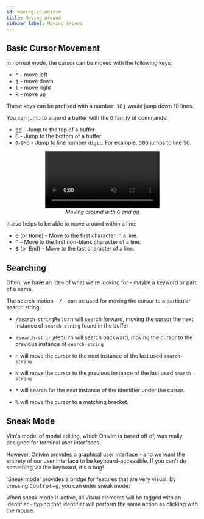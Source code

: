 ```yaml
---
id: moving-in-onivim
title: Moving Around
sidebar_label: Moving Around
---
```


## Basic Cursor Movement

In _normal mode_, the cursor can be moved with the following keys:

- <kbd>h</kbd> - move left
- <kbd>j</kbd> - move down
- <kbd>l</kbd> - move right
- <kbd>k</kbd> - move up

These keys can be prefixed with a number: <kbd>1</kbd><kbd>0</kbd><kbd>j</kbd> would jump down 10 lines.

You can jump to around a buffer with the <kbd>G</kbd> family of commands:

- <kbd>g</kbd><kbd>g</kbd> - Jump to the top of a buffer
- <kbd>G</kbd> - Jump to the bottom of a buffer
- <kbd>`0-9*`</kbd><kbd>G</kbd> - Jump to line number `digit`. For example, <kbd>5</kbd><kbd>0</kbd><kbd>G</kbd> jumps to line 50.

<center>
	<figure>
		<video autoplay loop muted playsinline>
			<source src="/vid/demo-gg.mp4" type="video/mp4">
			<source src="/vid/demo-gg.webm" type="video/webm">
		</video>
		<figcaption>
			<i>
				Moving around with <kbd>G</kbd> and <kbd>g</kbd><kbd>g</kbd>
			</i>
			</figcaption>
	</figure>
</center>

It also helps to be able to move around within a line:

- <kbd>0</kbd> (or <kbd>Home</kbd>) - Move to the first character in a line.
- <kbd>^</kbd> - Move to the first non-blank character of a line.
- <kbd>$</kbd> (or <kbd>End</kbd>) - Move to the last character of a line.

## Searching

Often, we have an idea of what we're looking for - maybe a keyword or part of a name. 

The search motion - <kbd>/</kbd> - can be used for moving the cursor to a particular search string:

- <kbd>/</kbd>`search-string`<kbd>Return</kbd> will search forward, moving the cursor the next instance of `search-string` found in the buffer
- <kbd>?</kbd>`search-string`<kbd>Return</kbd> will search backward, moving the cursor to the previous instance of `search-string`
- <kbd>n</kbd> will move the cursor to the next instance of the last used `search-string`
- <kbd>N</kbd> will move the cursor to the previous instance of the last used `search-string`

- <kbd>*</kbd> will search for the next instance of the identifier under the cursor.
- <kbd>%</kbd> will move the cursor to a matching bracket.

## Sneak Mode

Vim's model of modal editing, which Onivim is based off of, was really designed for terminal user interfaces. 

However, Onivim provides a graphical user interface - and we want the entirety of our user interface to be keyboard-accessible. If you can't do something via the keyboard, it's a bug!

'Sneak mode' provides a bridge for features that are very visual. By pressing <kbd>Control</kbd>+<kbd>g</kbd>, you can enter sneak mode:

When sneak mode is active, all visual elements will be tagged with an identifier - typing that identifier will perform the same action as clicking with the mouse.


